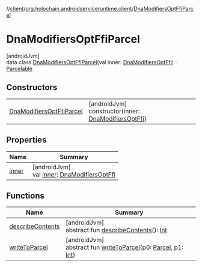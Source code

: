 //[client](../../../index.md)/[org.holochain.androidserviceruntime.client](../index.md)/[DnaModifiersOptFfiParcel](index.md)

# DnaModifiersOptFfiParcel

[androidJvm]\
data class [DnaModifiersOptFfiParcel](index.md)(val inner: [DnaModifiersOptFfi](../-dna-modifiers-opt-ffi/index.md)) : [Parcelable](https://developer.android.com/reference/kotlin/android/os/Parcelable.html)

## Constructors

| | |
|---|---|
| [DnaModifiersOptFfiParcel](-dna-modifiers-opt-ffi-parcel.md) | [androidJvm]<br>constructor(inner: [DnaModifiersOptFfi](../-dna-modifiers-opt-ffi/index.md)) |

## Properties

| Name | Summary |
|---|---|
| [inner](inner.md) | [androidJvm]<br>val [inner](inner.md): [DnaModifiersOptFfi](../-dna-modifiers-opt-ffi/index.md) |

## Functions

| Name | Summary |
|---|---|
| [describeContents](../-app-binder-unauthorized-exception-parcel/index.md#-1578325224%2FFunctions%2F275946699) | [androidJvm]<br>abstract fun [describeContents](../-app-binder-unauthorized-exception-parcel/index.md#-1578325224%2FFunctions%2F275946699)(): [Int](https://kotlinlang.org/api/core/kotlin-stdlib/kotlin/-int/index.html) |
| [writeToParcel](../-app-binder-unauthorized-exception-parcel/index.md#-1754457655%2FFunctions%2F275946699) | [androidJvm]<br>abstract fun [writeToParcel](../-app-binder-unauthorized-exception-parcel/index.md#-1754457655%2FFunctions%2F275946699)(p0: [Parcel](https://developer.android.com/reference/kotlin/android/os/Parcel.html), p1: [Int](https://kotlinlang.org/api/core/kotlin-stdlib/kotlin/-int/index.html)) |